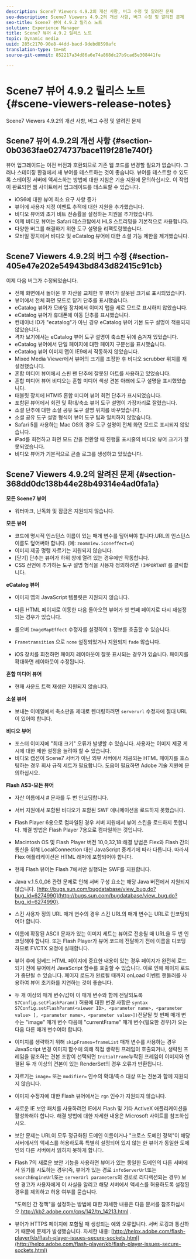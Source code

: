 ```yaml
---
description: Scene7 Viewers 4.9.2의 개선 사항, 버그 수정 및 알려진 문제
seo-description: Scene7 Viewers 4.9.2의 개선 사항, 버그 수정 및 알려진 문제
seo-title: Scene7 뷰어 4.9.2 릴리스 노트
solution: Experience Manager
title: Scene7 뷰어 4.9.2 릴리스 노트
topic: Dynamic media
uuid: 285c2170-90e8-44dd-bacd-9debd8590afc
translation-type: tm+mt
source-git-commit: 852217a34d86a6e74a868dc27b9cad5e308441fe

---
```



# Scene7 뷰어 4.9.2 릴리스 노트{#scene-viewers-release-notes}

Scene7 Viewers 4.9.2의 개선 사항, 버그 수정 및 알려진 문제

## Scene7 뷰어 4.9.2의 개선 사항 {#section-0b0363fae0274737bace119f281e740f}

뷰어 업그레이드는 이전 버전과 호환되므로 기존 웹 코드를 변경할 필요가 없습니다. 그러나 스테이징 환경에서 새 뷰어를 테스트하는 것이 좋습니다. 뷰어를 테스트할 수 있도록 스테이징 서버에 액세스하는 방법에 대한 지침은 기술 지원에 문의하십시오. 이 작업이 완료되면 웹 사이트에서 업그레이드를 테스트할 수 있습니다.

* iOS6에 대한 뷰어 최소 요구 사항 증가
* 뷰어에 사용자 지정 이벤트 추적에 대한 지원을 추가했습니다.
* 비디오 뷰어의 초기 비트 전송률을 설정하는 지원을 추가했습니다.
* 이제 비디오 뷰어는 Safari 데스크탑에서 HLS 스트리밍을 기본적으로 사용합니다.
* 다양한 버그를 해결하기 위한 도구 설명을 리팩토링했습니다.
* 모바일 장치에서 비디오 및 eCatalog 뷰어에 대한 소셜 기능 제한을 제거했습니다.

## Scene7 Viewers 4.9.2의 버그 수정 {#section-405e47e202e54943bd843d82415c91cb}

이제 다음 버그가 수정되었습니다.

* 전체 화면에서 돌아온 후 자산을 교체한 후 뷰어가 잘못된 크기로 표시되었습니다.
* 뷰어에서 전체 화면 모드로 닫기 단추를 표시했습니다.
* eCatalog 뷰어가 모바일 장치에서 이미지 맵을 세로 모드로 표시하지 않았습니다.
* eCatalog 뷰어가 휴대폰에 이동 단추를 표시했습니다.
* 컨테이너 ID가 &quot;ecatalog&quot;가 아닌 경우 eCatalog 뷰어 기본 도구 설명이 적용되지 않았습니다.
* 격자 보기에서는 eCatalog 뷰어 도구 설명이 축소판 뒤에 숨겨져 있었습니다.
* eCatalog 뷰어에서 단일 페이지에 대한 페이지 구분선을 표시했습니다.
* eCatalog 뷰어 이미지 맵이 IE9에서 작동하지 않았습니다.
* Mixed Media Viewer에서 뷰어의 크기를 조정한 후 비디오 scrubber 위치를 재설정했습니다.
* 혼합 미디어 뷰어에서 스핀 팬 단추에 잘못된 아트를 사용하고 있었습니다.
* 혼합 미디어 뷰어 비디오는 혼합 미디어 색상 견본 아래에 도구 설명을 표시했었습니다.
* 태블릿 장치에 HTMl5 혼합 미디어 뷰어 회전 단추가 표시되었습니다.
* 포함된 뷰어에서 회전 및 확대/축소 뷰어 도구 설명이 가장자리로 잘렸습니다.
* 소셜 단추에 대한 소셜 공유 도구 설명 위치를 바꾸었습니다.
* 소셜 공유 도구 설명 형식이 뷰어 도구 팁과 일치하지 않았습니다.
* Safari 5를 사용하는 Mac OS의 경우 도구 설명이 전체 화면 모드로 표시되지 않았습니다.
* iPad를 회전하고 화면 모드 간을 전환할 때 진행률 표시줄의 비디오 뷰어 크기가 잘못되었습니다.
* 비디오 뷰어가 기본적으로 콘솔 로그를 생성하고 있었습니다.

## Scene7 Viewers 4.9.2의 알려진 문제 {#section-368dd0dc138b44e28b49314e4ad0fa1a}

**모든 Scene7 뷰어**

* 워터마크, 난독화 및 잠금은 지원되지 않습니다.

**모든 뷰어**

* 코드에 명시적 인스턴스 이름이 있는 매개 변수를 덮어써야 합니다.URL의 인스턴스 이름도 덮어써야 합니다. (예: `zoomView.iconeffect=0`)
* 이미지 제공 명령 자르기는 지원되지 않습니다.
* [닫기] 단추는 뷰어가 하위 창에 열려 있는 경우에만 작동합니다.
* CSS 선언에 추가하는 도구 설명 형식을 사용자 정의하려면 `!IMPORTANT` 를 클릭합니다.

**eCatalog 뷰어**

* 이미지 맵의 JavaScript 템플릿은 지원되지 않습니다.
* 다른 HTML 페이지로 이동한 다음 돌아오면 뷰어가 첫 번째 페이지로 다시 재설정되는 경우가 있습니다.
* 롤오버 `ImageMapEffect` 수정자를 설정하여 `1` 정보를 호출할 수 있습니다.

* `Frametransition` 으로 `none` 설정되었거나 지원되지 `fade` 않습니다.

* iOS 장치를 회전하면 페이지 레이아웃이 잘못 표시되는 경우가 있습니다. 페이지를 확대하면 레이아웃이 수정됩니다.

**혼합 미디어 뷰어**

* 현재 사운드 트랙 재생은 지원되지 않습니다.

**소셜 뷰어**

* 보내는 이메일에서 축소판을 제대로 렌더링하려면 `serverurl` 수정자에 절대 URL이 있어야 합니다.

**비디오 뷰어**

* 포스터 이미지에 &quot;최대 크기&quot; 오류가 발생할 수 있습니다. 사용자는 이미지 제공 게시에 대한 제한 설정을 늘려야 할 수 있습니다.
* 비디오 캡션이 Scene7 서버가 아닌 외부 서버에서 제공되는 HTML 페이지를 호스팅하는 경우 회사 규칙 세트가 필요합니다. 도움이 필요하면 Adobe 기술 지원에 문의하십시오.

**Flash AS3-모든 뷰어**

* 자산 이름에서 # 문자를 두 번 인코딩합니다.
* 서버 지원에서 포함된 비디오가 포함된 SWF 애니메이션을 로드하지 못했습니다.
* Flash Player 6용으로 컴파일된 경우 서버 지원에서 뷰어 스킨을 로드하지 못합니다. 해결 방법은 Flash Player 7용으로 컴파일하는 것입니다.
* Macintosh OS 및 Flash Player 버전 10,0,32,18:해결 방법은 Flex와 Flash 간의 통신을 위해 LocalConnection 대신 JavaScript 중계기에 따라 다릅니다. 따라서 Flex 애플리케이션은 HTML 래퍼에 포함되어야 합니다.
* 현재 Flash 뷰어는 Flash 7에서만 실행되는 SWF를 지원합니다.
* Java v.1.5.0_06 관련 문제로 인해 서버 구성 요소는 해당 Java 버전에서 지원되지 않습니다. [http://bugs.sun.com/bugdatabase/view_bug.do?bug_id=6274990](http://bugs.sun.com/bugdatabase/view_bug.do?bug_id=6274990).
* 스킨 사용자 정의 URL 매개 변수의 경우 스킨 URL의 매개 변수는 URL로 인코딩되어야 합니다.
* 이름에 확장된 ASCII 문자가 있는 이미지 세트는 뷰어로 전송될 때 URL을 두 번 인코딩해야 합니다. 또는 Flash Player가 뷰어 코드에 전달하기 전에 이름을 디코딩하므로 FVCTX 요청에 실패합니다.
* 뷰어 후에 임베드 HTML 페이지에 중요한 내용이 있는 경우 페이지가 완전히 로드되기 전에 뷰어에서 JavaScript 함수를 호출할 수 있습니다. 이로 인해 페이지 로드가 중단될 수 있습니다. 페이지 로드가 완료될 때까지 onLoad 이벤트 핸들러를 사용하여 뷰어 초기화를 지연하는 것이 좋습니다.
* 두 개 이상의 매개 변수/값이 이 매개 변수와 함께 전달되도록 `S7Config.setFlashParam()` 허용에 대한 변경 사항은 `syntax S7Config.setFlashParam(<viewer ID>, <parameter name>, <parameter value> [, <parameter name>, <parameter value>])`전달될 첫 번째 매개 변수는 &quot;image&quot; 매개 변수 다음에 &quot;currentFrame&quot; 매개 변수(필요한 경우)가 오는 다음 다른 매개 변수여야 합니다.

* 이미지를 생략하기 위해 `skipFrames=frameList` 매개 변수를 사용하는 경우 JavaScript 변경 이미지 함수에 의해 직접 생략된 프레임이 호출되거나, 생략된 프레임을 참조하는 견본 조합이 선택되면 `InitialFrame`누락된 프레임이 이미지와 연결된 두 개 이상의 견본이 있는 RenderSet의 경우 오류가 반환됩니다.

* 자르기는 `image=` 또는 `modifier=` 인수의 확대/축소 대상 또는 견본과 함께 지원되지 않습니다.

* 이미지 수정자에 대한 Flash 뷰어에서는 `rgn` 인수가 지원되지 않습니다.
* 새로운 IE 보안 패치를 사용하려면 IE에서 Flash 및 기타 ActiveX 애플리케이션을 활성화해야 합니다. 해결 방법에 대한 자세한 내용은 Microsoft 사이트를 참조하십시오.
* 보안 문제는 URL이 모두 정규화된 도메인 이름이거나 &quot;크로스 도메인 정책&quot;이 해당 서버에서의 액세스를 허용하도록 특별히 설정되어 있지 않는 한 뷰어가 동일한 도메인의 다른 서버에서 읽히지 못하게 합니다.
* Flash 7의 새로운 보안 기능을 사용하면 뷰어가 있는 동일한 도메인의 다른 서버에서 읽기를 시도하는 경우(즉, 뷰어가 있는 경로 `infoServerUrl`또는 `searchEngineUrl`또는 `serverUrl parameters`의 경로로 리디렉션되는 경우) 보안 경고가 사용자에게 이 사실을 알리고 해당 서버에서 액세스를 허용하도록 설정된 경우를 제외하고 허용 여부를 묻습니다.

   &quot;도메인 간 정책&quot;을 설정하는 방법에 대한 자세한 내용은 다음 문서를 참조하십시오.http://kb2.adobe.com/cps/142/tn_14213.html [](http://kb2.adobe.com/cps/142/tn_14213.html).

* 뷰어가 HTTPS 페이지에 포함될 때 생성되는 예외 오류입니다. 서버 로깅과 통신하기 때문에 문제가 발생했습니다. 자세한 내용: [http://helpx.adobe.com/flash-player/kb/flash-player-issues-secure-sockets.html](http://helpx.adobe.com/flash-player/kb/flash-player-issues-secure-sockets.html)

